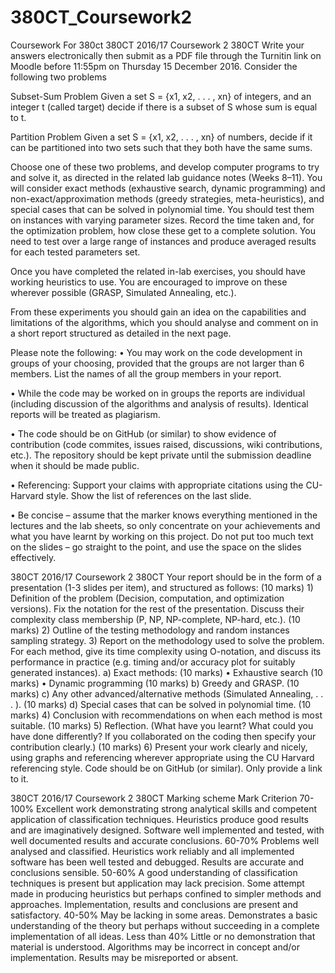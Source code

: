 # 380CT_Coursework2
Coursework For 380ct 
380CT 2016/17 Coursework 2 380CT
Write your answers electronically then submit as a PDF file through the Turnitin
link on Moodle before 11:55pm on Thursday 15 December 2016.
Consider the following two problems

Subset-Sum Problem
Given a set S = {x1, x2, . . . , xn} of integers, and an integer t (called
target) decide if there is a subset of S whose sum is equal to t.

Partition Problem
Given a set S = {x1, x2, . . . , xn} of numbers, decide if it can be partitioned
into two sets such that they both have the same sums.

Choose one of these two problems, and develop computer programs to try and
solve it, as directed in the related lab guidance notes (Weeks 8–11).
You will consider exact methods (exhaustive search, dynamic programming)
and non-exact/approximation methods (greedy strategies, meta-heuristics), and
special cases that can be solved in polynomial time. You should test them on
instances with varying parameter sizes. Record the time taken and, for the
optimization problem, how close these get to a complete solution. You need
to test over a large range of instances and produce averaged results for each
tested parameters set.

Once you have completed the related in-lab exercises, you should have working
heuristics to use. You are encouraged to improve on these wherever possible
(GRASP, Simulated Annealing, etc.).

From these experiments you should gain an idea on the capabilities and limitations
of the algorithms, which you should analyse and comment on in a short
report structured as detailed in the next page.

Please note the following:
• You may work on the code development in groups of your choosing,
provided that the groups are not larger than 6 members.
List the names of all the group members in your report.

• While the code may be worked on in groups the reports are individual
(including discussion of the algorithms and analysis of results). Identical
reports will be treated as plagiarism.

• The code should be on GitHub (or similar) to show evidence of contribution
(code commites, issues raised, discussions, wiki contributions,
etc.). The repository should be kept private until the submission deadline
when it should be made public.

• Referencing: Support your claims with appropriate citations using the
CU-Harvard style. Show the list of references on the last slide.

• Be concise – assume that the marker knows everything mentioned in
the lectures and the lab sheets, so only concentrate on your achievements
and what you have learnt by working on this project. Do not put
too much text on the slides – go straight to the point, and use the space
on the slides effectively.

380CT 2016/17 Coursework 2 380CT
Your report should be in the form of a presentation (1-3 slides per item), and
structured as follows:
(10 marks) 1) Definition of the problem (Decision, computation, and optimization versions).
Fix the notation for the rest of the presentation.
Discuss their complexity class membership (P, NP, NP-complete, NP-hard,
etc.).
(10 marks) 2) Outline of the testing methodology and random instances sampling strategy.
3) Report on the methodology used to solve the problem. For each method,
give its time complexity using O-notation, and discuss its performance in
practice (e.g. timing and/or accuracy plot for suitably generated instances).
a) Exact methods:
(10 marks) • Exhaustive search
(10 marks) • Dynamic programming
(10 marks) b) Greedy and GRASP.
(10 marks) c) Any other advanced/alternative methods (Simulated Annealing, . . . ).
(10 marks) d) Special cases that can be solved in polynomial time.
(10 marks) 4) Conclusion with recommendations on when each method is most suitable.
(10 marks) 5) Reflection. (What have you learnt? What could you have done differently?
If you collaborated on the coding then specify your contribution clearly.)
(10 marks) 6) Present your work clearly and nicely, using graphs and referencing wherever
appropriate using the CU Harvard referencing style.
Code should be on GitHub (or similar). Only provide a link to it.

380CT 2016/17 Coursework 2 380CT
Marking scheme
Mark Criterion
70-100% Excellent work demonstrating strong analytical skills and
competent application of classification techniques. Heuristics
produce good results and are imaginatively designed.
Software well implemented and tested, with well documented
results and accurate conclusions.
60-70% Problems well analysed and classified. Heuristics work reliably
and all implemented software has been well tested and
debugged. Results are accurate and conclusions sensible.
50-60% A good understanding of classification techniques is
present but application may lack precision. Some attempt
made in producing heuristics but perhaps confined to simpler
methods and approaches. Implementation, results and
conclusions are present and satisfactory.
40-50% May be lacking in some areas. Demonstrates a basic understanding
of the theory but perhaps without succeeding
in a complete implementation of all ideas.
Less than 40% Little or no demonstration that material is understood. Algorithms
may be incorrect in concept and/or implementation.
Results may be misreported or absent.
